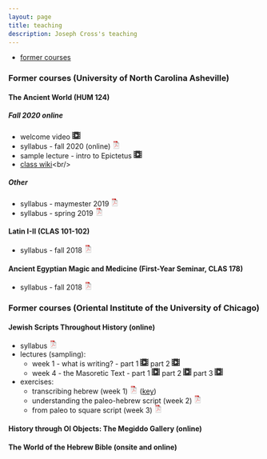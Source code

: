 ```yaml
---
layout: page
title: teaching
description: Joseph Cross's teaching
---
```


<div class="navbar">
    <div class="navbar-inner">
        <ul class="nav">
            <!--<li><a href="#current">current courses</a></li>
            <li><a href="#shortcourses">short courses</a></li>
            <li><a href="#misc">misc lectures</a></li>-->
            <li><a href="#old">former courses</a></li>
        </ul>
    </div>
</div>

### <a name="old"></a>Former courses (University of North Carolina Asheville)

#### The Ancient World (HUM 124)

##### Fall 2020 online

- welcome video [![video](icons16/video-icon.png)](https://youtu.be/qTpnFwZ4A_o)<br/>
- syllabus - fall 2020 (online) [![pdf](icons16/pdf-icon.png)](files/syllabi/Cross.HUM124.012.Fall.2020.online.syllabus.pdf)<br/>
- sample lecture - intro to Epictetus [![video](icons16/video-icon.png)](https://youtu.be/9qHlJSK1I2k)<br/>
- [class wiki](https://en.wikiversity.org/wiki/The_Ancient_World_(HUM_124_-_UNC_Asheville))<br/>

##### Other

- syllabus - maymester 2019 [![pdf](icons16/pdf-icon.png)](files/syllabi/Cross.HUM124.001.Maymester.2019.syllabus.pdf)<br/>
- syllabus - spring 2019 [![pdf](icons16/pdf-icon.png)](files/syllabi/Cross.HUM124.007-16.Spring.2019.syllabus.pdf)<br/>

#### Latin I-II (CLAS 101-102)

- syllabus - fall 2018 [![pdf](icons16/pdf-icon.png)](files/syllabi/Cross.LAT101.Fall.2018.syllabus.pdf)<br/>

#### Ancient Egyptian Magic and Medicine (First-Year Seminar, CLAS 178)

- syllabus - fall 2018 [![pdf](icons16/pdf-icon.png)](files/syllabi/Cross.CLAS178.03.Fall.2018.MagicMedicine.syllabus.pdf)<br/>

### Former courses (Oriental Institute of the University of Chicago)

#### Jewish Scripts Throughout History (online)

- syllabus [![pdf](icons16/pdf-icon.png)](files/syllabi/Cross.OI.JewishScripts.syllabus.pdf)<br/>
- lectures (sampling):
  - week 1 - what is writing? - part 1 [![video](icons16/video-icon.png)](https://www.youtube.com/watch?v=ubdrGRw5O18) part 2 [![video](icons16/video-icon.png)](https://www.youtube.com/watch?v=AgiIIUm-Qno)<br/>
  - week 4 - the Masoretic Text - part 1 [![video](icons16/video-icon.png)](https://www.youtube.com/watch?v=ubdrGRw5O18) part 2 [![video](icons16/video-icon.png)](https://www.youtube.com/watch?v=rCuhHEVdP5c) part 3 [![video](icons16/video-icon.png)](https://www.youtube.com/watch?v=E0Dif5NoYHY)<br/>
- exercises:
  - transcribing hebrew (week 1) [![pdf](icons16/pdf-icon.png)](files/course_files/Cross.OI.JewishScripts.Week1.TranscribingHebrew.pdf) ([key](files/course_files/Cross.OI.JewishScripts.Week1.TranscribingHebrew.Key.pdf))<br/>
  - understanding the paleo-hebrew script (week 2) [![pdf](icons16/pdf-icon.png)](files/course_files/Cross.OI.JewishScripts.Week1.PaleoHebrew.pdf)<br/>
  - from paleo to square script (week 3) [![pdf](icons16/pdf-icon.png)](files/course_files/Cross.OI.JewishScripts.Week1.PaleoSquare.pdf)<br/>

#### History through OI Objects: The Megiddo Gallery (online)



#### The World of the Hebrew Bible (onsite and online)


<!--
#### [Advanced data analysis (BMI 826, Spring 2020)](https://kbroman.org/AdvData)

- [schedule](https://kbroman.org/AdvData/schedule.html)
- [syllabus](https://kbroman.org/AdvData/syllabus.html)
- [assignments](https://kbroman.org/AdvData/assignments.html)
- [resources](https://kbroman.org/AdvData/resources.html)


#### Statistical methods for molecular biology (Stat 877), with many others (Spring 2019)

- [Introduction to QTL
  mapping](https://www.biostat.wisc.edu/~kbroman/teaching/uwstatgen/1_introqtl.pdf)
- [R/qtl script](https://www.biostat.wisc.edu/~kbroman/teaching/uwstatgen/1_rqtl.R)
- Interactive graphs:
  [EM algorithm](https://www.biostat.wisc.edu/~kbroman/D3/em_alg/) |
  [LOD curves and QTL effects](https://www.biostat.wisc.edu/~kbroman/D3/lod_and_effect/) |
  [permutation test](https://www.biostat.wisc.edu/~kbroman/D3/lod_random/)
- [Multi-parent populations](https://www.biostat.wisc.edu/~kbroman/teaching/uwstatgen/2_mpp.pdf)
- [Steps toward reproducible research](https://www.biostat.wisc.edu/~kbroman/teaching/uwstatgen/3_repro_research.pdf)
- Homework: \[[assignment
(pdf)](https://www.biostat.wisc.edu/~kbroman/teaching/uwstatgen/hw3.pdf)
| [data (csv)](https://www.biostat.wisc.edu/~kbroman/teaching/uwstatgen/hw3.csv) | [solutions (html)](https://www.biostat.wisc.edu/~kbroman/teaching/uwstatgen/hw3_solns.html) | [source (Rmd)](https://www.biostat.wisc.edu/~kbroman/teaching/uwstatgen/hw3_solns.Rmd)\]


#### [Tools for reproducible research](https://kbroman.org/Tools4RR) (BMI 826-003; Spring, 2016)

- [Schedule](https://kbroman.org/Tools4RR/pages/schedule.html)
- [Resources and further reading](https://kbroman.org/Tools4RR/pages/resources.html)

#### [Plant breeding and plant genetics seminar](https://kbroman.org/PBPG957_Sp2018) (Agronomy 957; Spring, 2018)

#### [Statistical methods for QTL mapping](https://www.biostat.wisc.edu/~kbroman/teaching/qtltopics) (BMI 826-001; Fall, 2012)

#### [GAW 17 course](https://www.biostat.wisc.edu/~kbroman/teaching/gaw17) (Pop Health 904 Sec 003), with many others

#### [Introductory applied statistics for the life sciences](https://www.biostat.wisc.edu/~kbroman/teaching/stat371) (Stat 371)

---

### Courses taught at Johns Hopkins

#### [Special topics in genetics and genomics](https://www.biostat.wisc.edu/~kbroman/teaching/statgen) (140.668)

#### [Statistics for laboratory scientists](https://www.biostat.wisc.edu/~kbroman/teaching/labstat) (140.615-616)

#### [Statistical computing](http://www.biostat.jhsph.edu/~bcaffo/statcomp) (140.776)

- Coding practices:
  \[[pdf (35k)](https://www.biostat.wisc.edu/~kbroman/teaching/statprog/coding_ho.pdf) |
  [books](https://www.biostat.wisc.edu/~kbroman/teaching/statprog/coding_refs.html)\]
- C Programming I:
  \[[pdf (56k)](https://www.biostat.wisc.edu/~kbroman/teaching/statprog/cprog1_ho.pdf) |
  [books](https://www.biostat.wisc.edu/~kbroman/teaching/statprog/cprog_refs.html) |
  [Example code (c_code_1.tgz)](https://www.biostat.wisc.edu/~kbroman/teaching/statprog/c_code_1.tgz)\]
- C Programming II:
  \[[pdf (57k)](https://www.biostat.wisc.edu/~kbroman/teaching/statprog/cprog2_ho.pdf) |
  [Example code (c_code_2.tgz)](https://www.biostat.wisc.edu/~kbroman/teaching/statprog/c_code_2.tgz)\]
- C Programming III:
  \[[pdf (14k)](https://www.biostat.wisc.edu/~kbroman/teaching/statprog/cprog3_ho.pdf) |
  [Example code (c_code_3.tgz)](https://www.biostat.wisc.edu/~kbroman/teaching/statprog/c_code_3.tgz)\]

#### [Introduction to computing](https://www.biostat.wisc.edu/~kbroman/teaching/compintro)

#### [Genetics for statisticians](https://www.biostat.wisc.edu/~kbroman/teaching/gen4stat/index.html) (140.667)

#### [Statistical genetics](https://www.biostat.wisc.edu/~kbroman/teaching/statgen_old/index.html) (140.668)

#### [Advanced statistical computing](https://www.biostat.wisc.edu/~kbroman/teaching/statcomp/index.html) (140.778)
-->
